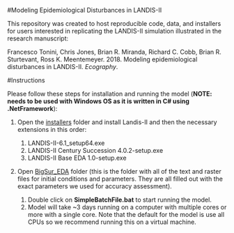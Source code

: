 #Modeling Epidemiological Disturbances in LANDIS-II

This repository was created to host reproducible code, data, and installers for users interested in replicating the LANDIS-II simulation illustrated in the research manuscript:

Francesco Tonini, Chris Jones, Brian R. Miranda, Richard C. Cobb, Brian R. Sturtevant, Ross K. Meentemeyer. 2018. Modeling epidemiological disturbances in LANDIS-II. _Ecography_.

#Instructions

Please follow these steps for installation and running the model (__NOTE: needs to be used with Windows OS as it is written in C# using .NetFramework__):

1. Open the [installers]("./installers") folder and install Landis-II and then the necessary extensions in this order:

    1. LANDIS-II-6.1_setup64.exe
    2. LANDIS-II Century Succession 4.0.2-setup.exe
    3. LANDIS-II Base EDA 1.0-setup.exe

2.	Open [BigSur_EDA]("./BigSur_EDA") folder (this is the folder with all of the text and raster files for initial conditions and parameters. They are all filled out with the exact parameters we used for accuracy assessment).

    1. Double click on __SimpleBatchFile.bat__ to start running the model.
    2. Model will take ~3 days running on a computer with multiple cores or more with a single core. Note that the default for the model is use all CPUs so we recommend running this on a virtual machine.
